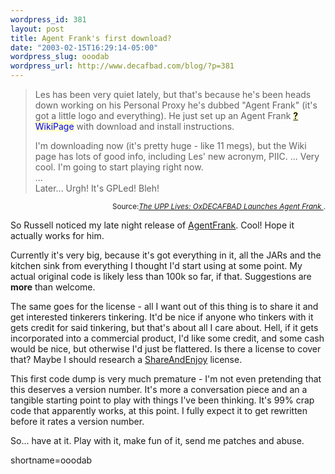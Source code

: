 ```yaml
--- 
wordpress_id: 381
layout: post
title: Agent Frank's first download?
date: "2003-02-15T16:29:14-05:00"
wordpress_slug: ooodab
wordpress_url: http://www.decafbad.com/blog/?p=381
---
```

<blockquote cite="http://beattie.info/notebook/20030215.html#131352">Les has been very quiet lately, but that's because he's been heads down working on his Personal Proxy he's dubbed "Agent Frank" (it's got a little logo and everything). He just set up an Agent Frank <span style='background : #FFFFCE;'><a href="http://www.decafbad.com/twiki/bin/edit/Main/WikiPage?topicparent=Main.FilterData"><b>?</b></a><font color="#0000FF">WikiPage</font></span> with download and install instructions. 
<p>I'm downloading now (it's pretty huge - like 11 megs), but the Wiki page has lots of good info, including Les' new acronym, PIIC. ... Very cool. I'm going to start playing right now. <br />
...<br />
Later... Urgh! It's GPLed! Bleh! </blockquote><div class="credit" align="right"><small>Source:<cite><a href="http://beattie.info/notebook/20030215.html#131352">The UPP Lives: OxDECAFBAD Launches Agent Frank </a></cite>.</small></div></p>
<p>So Russell noticed my late night release of <a href="http://www.decafbad.com/twiki/bin/view/Main/AgentFrank">AgentFrank</a>.  Cool!  Hope it actually works for him.</p>
<p>Currently it's very big, because it's got everything in it, all the JARs and the kitchen sink from everything I thought I'd start using at some point.  My actual original code is likely less than 100k so far, if that.  Suggestions are <strong>more</strong> than welcome.  </p>
<p>The same goes for the license - all I want out of this thing is to share it and get interested tinkerers tinkering.  It'd be nice if anyone who tinkers with it gets credit for said tinkering, but that's about all I care about.  Hell, if it gets incorporated into a commercial product, I'd like some credit, and some cash would be nice, but otherwise I'd just be flattered.  Is there a license to cover that?  Maybe I should research a <a href="http://www.decafbad.com/twiki/bin/view/Main/ShareAndEnjoy">ShareAndEnjoy</a> license.</p>
<p>This first code dump is very much premature - I'm not even pretending that this deserves a version number.  It's more a conversation piece and an a tangible starting point to play with things I've been thinking.  It's 99% crap code that apparently works, at this point.  I fully expect it to get rewritten before it rates a version number.</p>
<p>So... have at it.  Play with it, make fun of it, send me patches and abuse.</p>
<!--more-->
shortname=ooodab
